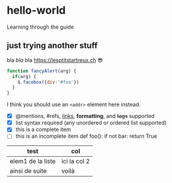 # hello-world
Learning through the guide
## just trying another stuff
bla *bla* bla
https://lesptitstartreux.ch
:sunglasses:

```javascript
function fancyAlert(arg) {
  if(arg) {
    $.facebox({div:'#foo'})
  }
}
```
I think you should use an
`<addr>` element here instead.

- [x] @mentions, #refs, [links](), **formatting**, and <del>tags</del> supported
- [x] list syntax required (any unordered or ordered list supported)
- [x] this is a complete item
- [ ] this is an incomplete item
    def foo():
        if not bar:
            return True
            
test|col
-|-
elem1 de la liste | ici la col 2
ainsi de suite| voilà
